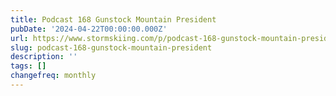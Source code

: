 ```yaml
---
title: Podcast 168 Gunstock Mountain President
pubDate: '2024-04-22T00:00:00.000Z'
url: https://www.stormskiing.com/p/podcast-168-gunstock-mountain-president
slug: podcast-168-gunstock-mountain-president
description: ''
tags: []
changefreq: monthly
---
```


<!-- Add post content below -->

